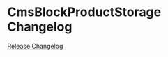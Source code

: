 # CmsBlockProductStorage Changelog

[Release Changelog](https://github.com/spryker/cms-block-product-storage/releases)

